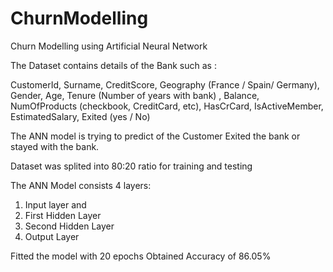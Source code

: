 # ChurnModelling
Churn Modelling using Artificial Neural Network

The Dataset contains details of the Bank such as :

CustomerId, Surname, CreditScore, Geography (France / Spain/ Germany), Gender, Age, 
Tenure (Number of years with bank) , Balance, NumOfProducts (checkbook, CreditCard, etc),
HasCrCard, IsActiveMember, EstimatedSalary, Exited (yes / No)

The ANN model is trying to predict of the Customer Exited the bank or stayed with the bank.

Dataset was splited into 80:20 ratio for training and testing

The ANN Model consists 4 layers:

1. Input layer and 
2. First Hidden Layer
3. Second Hidden Layer
4. Output Layer

Fitted the model with 20 epochs
Obtained Accuracy of 86.05%